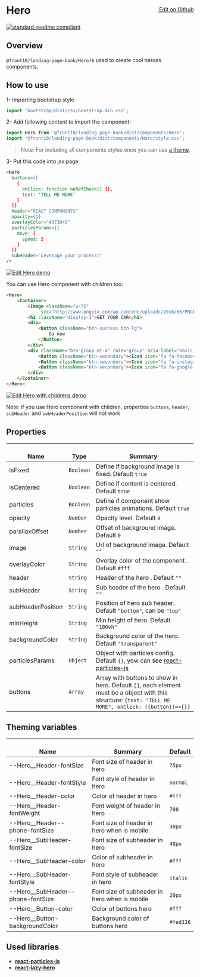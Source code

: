 <a style="float:right; margin-top: 30px;" target="_blank" href="https://github.com/front10/landing-page-book/edit/master/src/components/Hero/README.md"> <img width="15px;" src="https://assets-cdn.github.com/images/icons/emoji/unicode/270f.png"/> Edit on Github
</a>

# Hero

[![standard-readme compliant](https://img.shields.io/badge/standard--readme-OK-green.svg?style=flat-square)](https://github.com/RichardLitt/standard-readme)

## Overview

`@front10/landing-page-book/Hero` is used to create cool heroes components.

## How to use

1- Importing bootstrap style

```js
import 'bootstrap/dist/css/bootstrap.min.css';
```

2- Add following content to import the component:

```js
import Hero from '@front10/landing-page-book/dist/components/Hero';
import '@front10/landing-page-book/dist/components/Hero/style.css';
```

> Note: For including all components styles once you can use [a theme](https://github.com/front10/landing-page-book/wiki/Theming).

3- Put this code into jsx page:

```html
<Hero
  buttons={[
    {
      onClick: function noRefCheck() {},
      text: 'TELL ME MORE'
    }
  ]}
  header="REACT COMPONENTS"
  opacity={1}
  overlayColor="#373D45"
  particlesParams={{
    move: {
      speed: 2
    }
  }}
  subHeader="Leverage your process!"
/>
```
<a target="_blank" href="https://codesandbox.io/s/yw19mmpl99">
  <img alt="Edit Hero demo" src="https://codesandbox.io/static/img/play-codesandbox.svg">
</a>

You can use Hero component with children too:

```html
<Hero>
    <Container>
        <Image className="w-75"
             src="http://www.pngpix.com/wp-content/uploads/2016/06/PNGPIX-COM-Aston-Martin-White-Car-PNG-Image.png"/>
        <h1 className="display-3">GET YOUR CAR</h1>
        <div>
            <Button className="btn-success btn-lg">
                Go now
            </Button>
        </div>
        <div className="btn-group mt-4" role="group" aria-label="Basic example">
            <Button className="btn-secondary"><Icon icon="fa fa-facebook"/></Button>
            <Button className="btn-secondary"><Icon icon="fa fa-instagram"/></Button>
            <Button className="btn-secondary"><Icon icon="fa fa-google-plus"/></Button>
        </div>
    </Container>
</Hero>
```
[![Edit Hero with childrens demo](https://codesandbox.io/static/img/play-codesandbox.svg)](https://codesandbox.io/s/yqqorl4qr1)

Note: if you use Hero component with children, properties `buttons`, `header`, `subHeader` and `subHeaderPosition` will not work

## Properties

| </br>Name         | </br>Type | </br>Summary                                                                                                                                           |
| ----------------- | --------- | ------------------------------------------------------------------------------------------------------------------------------------------------------ |
| isFixed           | `Boolean` | Define if background image is fixed. Default `true`                                                                                                    |
| isCentered        | `Boolean` | Define if content is centered. Default `true`                                                                                                          |
| particles         | `Boolean` | Define if component show particles animations. Default `true`                                                                                          |
| opacity           | `Number`  | Opacity level. Default `0`                                                                                                                             |
| parallaxOffset    | `Number`  | Offset of background image. Default `0`                                                                                                                |
| image             | `String`  | Url of background image. Default `""`                                                                                                                  |
| overlayColor      | `String`  | Overlay color of the component . Default `#fff`                                                                                                        |
| header            | `String`  | Header of the hero . Default `""`                                                                                                                      |
| subHeader         | `String`  | Sub header of the hero . Default `""`                                                                                                                  |
| subHeaderPosition | `String`  | Position of hero sub header. Default `"bottom"`, can be `"top"`                                                                                        |
| minHeight         | `String`  | Min height of hero. Default `"100vh"`                                                                                                                  |
| backgroundColor   | `String`  | Background color of the hero. Default `"transparent"`                                                                                                  |
| particlesParams   | `Object`  | Object with particles config. Default `{}`, yow can see [react-particles-js](https://www.npmjs.com/package/react-particles-js)                         |
| buttons           | `Array`   | Array with buttons to show in hero. Default `[]`, each element must be a object with this structure: `{text: "TELL ME MORE", onClick: ({button})=>{}}` |

## Theming variables

| </br>Name                           | </br>Summary                                  | </br>Default |
| ----------------------------------- | --------------------------------------------- | ------------ |
| --Hero\_\_Header-fontSize           | Font size of header in hero                   | `75px`       |
| --Hero\_\_Header-fontStyle          | Font style of header in hero                  | `normal`     |
| --Hero\_\_Header-color              | Color of header in hero                       | `#fff`       |
| --Hero\_\_Header-fontWeight         | Font weight of header in hero                 | `700`        |
| --Hero\_\_Header--phone-fontSize    | Font size of header in hero when is mobile    | `30px`       |
| --Hero\_\_SubHeader-fontSize        | Font size of subheader in hero                | `40px`       |
| --Hero\_\_SubHeader-color           | Color of subheader in hero                    | `#fff`       |
| --Hero\_\_SubHeader-fontStyle       | Font style of subheader in hero               | `italic`     |
| --Hero\_\_SubHeader--phone-fontSize | Font size of subheader in hero when is mobile | `20px`       |
| --Hero\_\_Button-color              | Color of buttons hero                         | `#fff`       |
| --Hero\_\_Button-backgroundColor    | Background color of buttons hero              | `#fed136`    |

## Used libraries

- [**react-particles-js**](https://www.npmjs.com/package/react-particles-js)
- [**react-lazy-hero**](http://react-lazy-hero.danielstefanovic.com/)
